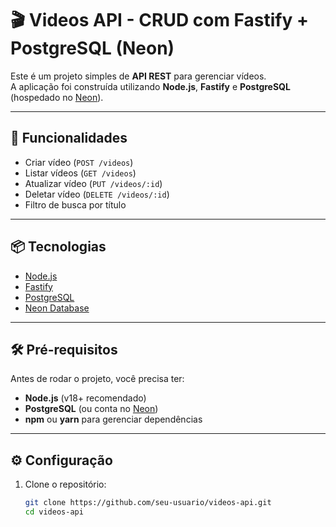 # 🎬 Videos API - CRUD com Fastify + PostgreSQL (Neon)

Este é um projeto simples de **API REST** para gerenciar vídeos.  
A aplicação foi construída utilizando **Node.js**, **Fastify** e **PostgreSQL** (hospedado no [Neon](https://neon.tech/)).

---

## 🚀 Funcionalidades

- Criar vídeo (`POST /videos`)
- Listar vídeos (`GET /videos`)
- Atualizar vídeo (`PUT /videos/:id`)
- Deletar vídeo (`DELETE /videos/:id`)
- Filtro de busca por título

---

## 📦 Tecnologias

- [Node.js](https://nodejs.org/)  
- [Fastify](https://fastify.dev/)  
- [PostgreSQL](https://www.postgresql.org/)  
- [Neon Database](https://neon.tech/)  

---

## 🛠️ Pré-requisitos

Antes de rodar o projeto, você precisa ter:

- **Node.js** (v18+ recomendado)
- **PostgreSQL** (ou conta no [Neon](https://neon.tech/))
- **npm** ou **yarn** para gerenciar dependências

---

## ⚙️ Configuração

1. Clone o repositório:
   ```bash
   git clone https://github.com/seu-usuario/videos-api.git
   cd videos-api
